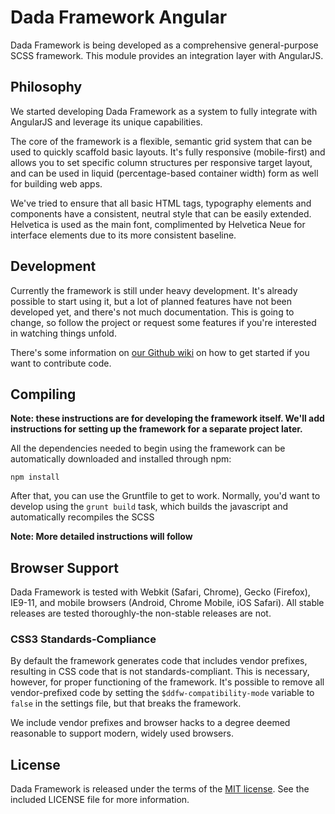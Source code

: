 Dada Framework Angular
==============

Dada Framework is being developed as a comprehensive general-purpose
SCSS framework. This module provides an integration layer with AngularJS.

Philosophy
----------

We started developing Dada Framework as a system to fully integrate with
AngularJS and leverage its unique capabilities.

The core of the framework is a flexible, semantic grid system that can be
used to quickly scaffold basic layouts. It's fully responsive (mobile-first)
and allows you to set specific column structures per responsive target
layout, and can be used in liquid (percentage-based container width)
form as well for building web apps.

We've tried to ensure that all basic HTML tags, typography elements and
components have a consistent, neutral style that can be easily extended.
Helvetica is used as the main font, complimented by Helvetica Neue for
interface elements due to its more consistent baseline.

Development
-----------

Currently the framework is still under heavy development. It's already
possible to start using it, but a lot of planned features have not been
developed yet, and there's not much documentation. This is going to change,
so follow the project or request some features if you're interested
in watching things unfold.

There's some information on [our Github wiki](https://github.com/pascal-privax/dadafw-angular/wiki)
on how to get started if you want to contribute code.

Compiling
---------

**Note: these instructions are for developing the framework itself. We'll
add instructions for setting up the framework for a separate project later.**

All the dependencies needed to begin using the framework can be automatically
downloaded and installed through npm:

    npm install

After that, you can use the Gruntfile to get to work. Normally, you'd want
to develop using the `grunt build` task, which builds the javascript and
automatically recompiles the SCSS

**Note: More detailed instructions will follow**

Browser Support
---------------

Dada Framework is tested with Webkit (Safari, Chrome), Gecko (Firefox),
IE9-11, and mobile browsers (Android, Chrome Mobile, iOS Safari). All stable
releases are tested thoroughly-the non-stable releases are not.

### CSS3 Standards-Compliance

By default the framework generates code that includes vendor prefixes,
resulting in CSS code that is not standards-compliant. This is necessary,
however, for proper functioning of the framework. It's possible to remove all
vendor-prefixed code by setting the `$ddfw-compatibility-mode` variable to
`false` in the settings file, but that breaks the framework.

We include vendor prefixes and browser hacks to a degree deemed reasonable to
support modern, widely used browsers.

License
-------

Dada Framework is released under the terms of the
[MIT license](http://opensource.org/licenses/MIT). See the included LICENSE
file for more information.
